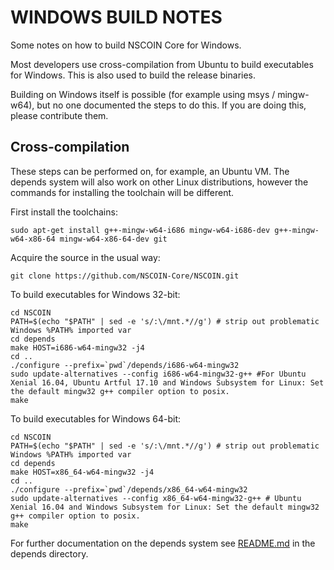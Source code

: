 WINDOWS BUILD NOTES
====================

Some notes on how to build NSCOIN Core for Windows.

Most developers use cross-compilation from Ubuntu to build executables for
Windows. This is also used to build the release binaries.

Building on Windows itself is possible (for example using msys / mingw-w64),
but no one documented the steps to do this. If you are doing this, please contribute them.

Cross-compilation
-------------------

These steps can be performed on, for example, an Ubuntu VM. The depends system
will also work on other Linux distributions, however the commands for
installing the toolchain will be different.

First install the toolchains:

    sudo apt-get install g++-mingw-w64-i686 mingw-w64-i686-dev g++-mingw-w64-x86-64 mingw-w64-x86-64-dev git

Acquire the source in the usual way:

    git clone https://github.com/NSCOIN-Core/NSCOIN.git

To build executables for Windows 32-bit:

    cd NSCOIN
    PATH=$(echo "$PATH" | sed -e 's/:\/mnt.*//g') # strip out problematic Windows %PATH% imported var
    cd depends
    make HOST=i686-w64-mingw32 -j4
    cd ..
    ./configure --prefix=`pwd`/depends/i686-w64-mingw32
    sudo update-alternatives --config i686-w64-mingw32-g++ #For Ubuntu Xenial 16.04, Ubuntu Artful 17.10 and Windows Subsystem for Linux: Set the default mingw32 g++ compiler option to posix.
    make

To build executables for Windows 64-bit:

    cd NSCOIN
    PATH=$(echo "$PATH" | sed -e 's/:\/mnt.*//g') # strip out problematic Windows %PATH% imported var
    cd depends
    make HOST=x86_64-w64-mingw32 -j4
    cd ..
    ./configure --prefix=`pwd`/depends/x86_64-w64-mingw32
    sudo update-alternatives --config x86_64-w64-mingw32-g++ # Ubuntu Xenial 16.04 and Windows Subsystem for Linux: Set the default mingw32 g++ compiler option to posix.
    make

For further documentation on the depends system see [README.md](../depends/README.md) in the depends directory.
